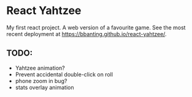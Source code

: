 # React Yahtzee

My first react project. A web version of a favourite game. See the most recent deployment at https://bbanting.github.io/react-yahtzee/.

## TODO:
- Yahtzee animation?
- Prevent accidental double-click on roll
- phone zoom in bug?
- stats overlay animation